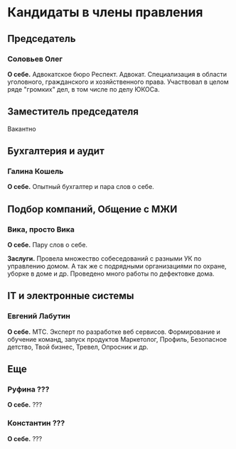 
# Кандидаты в члены правления

## Председатель

### Соловьев Олег

**О себе.** Адвокатское бюро Респект. Адвокат. Специализация в области уголовного, гражданского и хозяйственного права. Участвовал в целом ряде "громких" дел, в том  числе по делу ЮКОСа.

## Заместитель председателя

Вакантно

## Бухгалтерия и аудит

### Галина Кошель

**О себе.** Опытный бухгалтер и пара слов о себе.

## Подбор компаний, Общение с МЖИ

### Вика, просто Вика

**О себе.** Пару слов о себе.

**Заслуги.** Провела множество собеседований с разными УК по управлению домом. А так же с подрядными организациями по охране, уборке в доме и др.
Проведено много работы по дефектовке дома.

## IT и электронные системы

### Евгений Лабутин

**О себе.** МТС. Эксперт по разработке веб сервисов. Формирование и обучение команд, запуск продуктов Маркетолог, Профиль, Безопасное детство, Твой бизнес, Тревел, Опросник и др.

## Еще

### Руфина ???

**О себе.** ???

### Константин ???

**О себе.** ???
